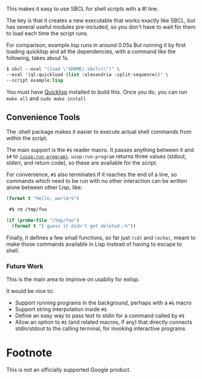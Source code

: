 This makes it easy to use SBCL for shell scripts with a #! line.

The key is that it creates a new executable that works exactly like SBCL, but
has several useful modules pre-included, so you don't have to wait for them to
load each time the script runs.

For comparison, example.lisp runs in around 0.05s But running it by first
loading quicklisp and all the dependencies, with a command like the following,
takes about 1s.

```lisp
$ sbcl --eval "(load \"$HOME/.sbclrc\")" \
--eval '(ql:quickload (list :alexandria :split-sequence))' \
--script example.lisp
```

You must have [Quicklisp](https://www.quicklisp.org/) installed to build this.
Once you do, you can run `make all` and `sudo make install`

## Convenience Tools

The :shell package makes it easier to execute actual shell commands
from within the script.

The main support is the `#$` reader macro. It passes anything between
it and `$#` to
[`(uiop:run-program)`](https://common-lisp.net/project/asdf/uiop.html#UIOP_002fRUN_002dPROGRAM). `uiop:run-program`
returns three values (stdout, stderr, and return code), so these are
available for the script.

For convenience, `#$` also terminates if it reaches the end of a
line, so commands which need to be run with no other interaction can
be written alone between other Lisp, like:

```lisp
(format t "Hello, world~%")

 #$ rm /tmp/foo

(if (probe-file "/tmp/foo")
  (format t "I guess it didn't get deleted.~%"))
```

Finally, it defines a few small functions, so far just `(cd)` and
`(echo)`, meant to make those commands available in Lisp instead of
having to escape to shell.

### Future Work

This is the main area to improve on usabiliy for exlisp.

It would be nice to:

-  Support running programs in the background, perhaps with a `#&`
   macro
-  Support string interpolation inside `#$`
-  Define an easy way to pass text to stdin for a command called by
   `#$`
-  Allow an option to `#$` (and related macros, if any) that directly
   connects stdin/stdout to the calling terminal, for invoking
   interactive programs

# Footnote

This is not an officially supported Google product.
